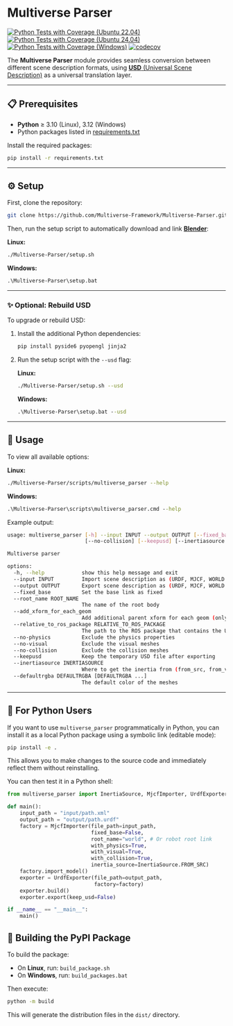 # Multiverse Parser

[![Python Tests with Coverage (Ubuntu 22.04)](https://github.com/Multiverse-Framework/Multiverse-Parser/actions/workflows/ubuntu-22.04.yml/badge.svg)](https://github.com/Multiverse-Framework/Multiverse-Parser/actions/workflows/ubuntu-22.04.yml)
[![Python Tests with Coverage  (Ubuntu 24.04)](https://github.com/Multiverse-Framework/Multiverse-Parser/actions/workflows/ubuntu-24.04.yml/badge.svg)](https://github.com/Multiverse-Framework/Multiverse-Parser/actions/workflows/ubuntu-24.04.yml)
[![Python Tests with Coverage (Windows)](https://github.com/Multiverse-Framework/Multiverse-Parser/actions/workflows/windows.yml/badge.svg)](https://github.com/Multiverse-Framework/Multiverse-Parser/actions/workflows/windows.yml)
[![codecov](https://codecov.io/gh/Multiverse-Framework/Multiverse-Parser/graph/badge.svg?token=QYFC2RFVLG)](https://codecov.io/gh/Multiverse-Framework/Multiverse-Parser)

The **Multiverse Parser** module provides seamless conversion between different scene description formats, using [**USD** (Universal Scene Description)](https://openusd.org/release/index.html) as a universal translation layer.

---

## 📋 Prerequisites

- **Python** ≥ 3.10 (Linux), 3.12 (Windows)
- Python packages listed in [requirements.txt](https://github.com/Multiverse-Framework/Multiverse-Parser/blob/main/requirements.txt)

Install the required packages:

```bash
pip install -r requirements.txt
```

---

## ⚙️ Setup

First, clone the repository:

```bash
git clone https://github.com/Multiverse-Framework/Multiverse-Parser.git --depth 1
```

Then, run the setup script to automatically download and link [**Blender**](https://www.blender.org/):

**Linux:**

```bash
./Multiverse-Parser/setup.sh
```

**Windows:**

```bat
.\Multiverse-Parser\setup.bat
```

---

### ✨ Optional: Rebuild USD

To upgrade or rebuild USD:

1. Install the additional Python dependencies:

    ```bash
    pip install pyside6 pyopengl jinja2
    ```

2. Run the setup script with the `--usd` flag:

    **Linux:**

    ```bash
    ./Multiverse-Parser/setup.sh --usd
    ```

    **Windows:**

    ```bat
    .\Multiverse-Parser\setup.bat --usd
    ```

---

## 🚀 Usage

To view all available options:

**Linux:**

```bash
./Multiverse-Parser/scripts/multiverse_parser --help
```

**Windows:**

```bat
.\Multiverse-Parser\scripts\multiverse_parser.cmd --help
```

Example output:

```bash
usage: multiverse_parser [-h] --input INPUT --output OUTPUT [--fixed_base] [--root_name ROOT_NAME] [--add_xform_for_each_geom] [--relative_to_ros_package RELATIVE_TO_ROS_PACKAGE] [--no-physics] [--no-visual]
                         [--no-collision] [--keepusd] [--inertiasource INERTIASOURCE] [--defaultrgba DEFAULTRGBA [DEFAULTRGBA ...]]

Multiverse parser

options:
  -h, --help            show this help message and exit
  --input INPUT         Import scene description as (URDF, MJCF, WORLD or USD)
  --output OUTPUT       Export scene description as (URDF, MJCF, WORLD or USD)
  --fixed_base          Set the base link as fixed
  --root_name ROOT_NAME
                        The name of the root body
  --add_xform_for_each_geom
                        Add additional parent xform for each geom (only for input USD)
  --relative_to_ros_package RELATIVE_TO_ROS_PACKAGE
                        The path to the ROS package that contains the URDF file (only for output URDF)
  --no-physics          Exclude the physics properties
  --no-visual           Exclude the visual meshes
  --no-collision        Exclude the collision meshes
  --keepusd             Keep the temporary USD file after exporting
  --inertiasource INERTIASOURCE
                        Where to get the inertia from (from_src, from_visual_mesh or from_collision_mesh)
  --defaultrgba DEFAULTRGBA [DEFAULTRGBA ...]
                        The default color of the meshes

```

---

## 🐍 For Python Users

If you want to use `multiverse_parser` programmatically in Python, you can install it as a local Python package using a symbolic link (editable mode):

```bash
pip install -e .
```

This allows you to make changes to the source code and immediately reflect them without reinstalling.

You can then test it in a Python shell:

```python
from multiverse_parser import InertiaSource, MjcfImporter, UrdfExporter

def main():
    input_path = "input/path.xml"
    output_path = "output/path.urdf"
    factory = MjcfImporter(file_path=input_path,
                           fixed_base=False,
                           root_name="world", # Or robot root link
                           with_physics=True,
                           with_visual=True,
                           with_collision=True,
                           inertia_source=InertiaSource.FROM_SRC)
    factory.import_model()
    exporter = UrdfExporter(file_path=output_path,
                            factory=factory)
    exporter.build()
    exporter.export(keep_usd=False)

if __name__ == "__main__":
    main()
```

## 🐍 Building the PyPI Package

To build the package:

* On **Linux**, run: `build_package.sh`
* On **Windows**, run: `build_packages.bat`

Then execute:

```bash
python -m build
```

This will generate the distribution files in the `dist/` directory.
